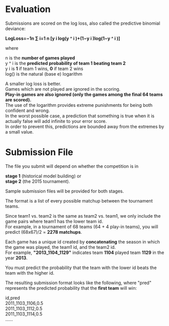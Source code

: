 # Evaluation  

Submissions are scored on the log loss, also called the predictive binomial deviance:  

**LogLoss=−1n ∑ i=1 n [y i log(y ^  i )+(1−y i )log(1−y ^  i )]**  

where  

n is the **number of games played**  
y ^  i   is the **predicted probability of team 1 beating team 2**  
y i   is **1** if team 1 wins, **0** if team 2 wins  
log()  is the natural (base e) logarithm  
 
A smaller log loss is better.  
Games which are not played are ignored in the scoring.  
**Play-in games are also ignored (only the games among the final 64 teams are scored).**  
The use of the logarithm provides extreme punishments for being both confident and wrong.  
In the worst possible case, a prediction that something is true when it is actually false will add infinite to your error score.  
In order to prevent this, predictions are bounded away from the extremes by a small value.
 
# Submission File
 
The file you submit will depend on whether the competition is in  

**stage 1** (historical model building) or  
**stage 2** (the 2015 tournament).  

Sample submission files will be provided for both stages.  

The format is a list of every possible matchup between the tournament teams.  

Since team1 vs. team2 is the same as team2 vs. team1, we only include the game pairs where team1 has the lower team id.  
For example, in a tournament of 68 teams (64 + 4 play-in teams), you will predict (68x67)/2  = **2278 matchups**. 
 
Each game has a unique id created by **concatenating** the season in which the game was played, the team1 id, and the team2 id.  
For example, **"2013_1104_1129"** indicates team **1104** played team **1129** in the year **2013**.  

You must predict the probability that the team with the lower id beats the team with the higher id.
 
The resulting submission format looks like the following, where "pred" represents the predicted probability that the **first team** will win:  

 id,pred  
 2011_1103_1106,0.5  
 2011_1103_1112,0.5  
 2011_1103_1114,0.5  
 ......  
